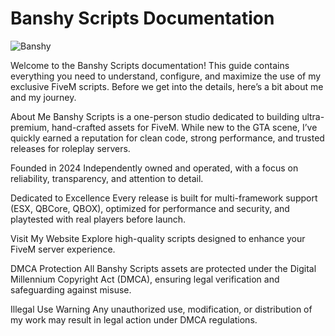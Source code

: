 # Banshy Scripts Documentation

![Banshy](../assets/banshy128.webp)

Welcome to the Banshy Scripts documentation! This guide contains everything you need to understand, configure, and maximize the use of my exclusive FiveM scripts. Before we get into the details, here’s a bit about me and my journey.

About Me
Banshy Scripts is a one-person studio dedicated to building ultra-premium, hand-crafted assets for FiveM. While new to the GTA scene, I’ve quickly earned a reputation for clean code, strong performance, and trusted releases for roleplay servers.

Founded in 2024
Independently owned and operated, with a focus on reliability, transparency, and attention to detail.

Dedicated to Excellence
Every release is built for multi-framework support (ESX, QBCore, QBOX), optimized for performance and security, and playtested with real players before launch.

Visit My Website
Explore high-quality scripts designed to enhance your FiveM server experience.

DMCA Protection
All Banshy Scripts assets are protected under the Digital Millennium Copyright Act (DMCA), ensuring legal verification and safeguarding against misuse.

Illegal Use Warning
Any unauthorized use, modification, or distribution of my work may result in legal action under DMCA regulations.